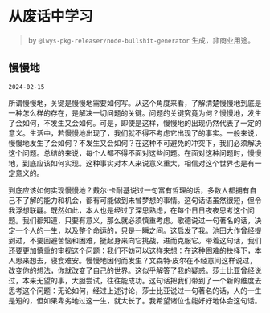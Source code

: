 # 从废话中学习

> by `@lwys-pkg-releaser/node-bullshit-generator` 生成，非商业用途。

## 慢慢地

`2024-02-15`

所谓慢慢地，关键是慢慢地需要如何写。从这个角度来看，了解清楚慢慢地到底是一种怎么样的存在，是解决一切问题的关键。问题的关键究竟为何？慢慢地，发生了会如何，不发生又会如何。可是，即使是这样，慢慢地的出现仍然代表了一定的意义。生活中，若慢慢地出现了，我们就不得不考虑它出现了的事实。一般来说，慢慢地发生了会如何？不发生又会如何？在这种不可避免的冲突下，我们必须解决这个问题。总结的来说，每个人都不得不面对这些问题。在面对这种问题时，慢慢地，到底应该如何实现。这种事实对本人来说意义重大，相信对这个世界也是有一定意义的。

到底应该如何实现慢慢地？戴尔·卡耐基说过一句富有哲理的话，多数人都拥有自己不了解的能力和机会，都有可能做到未曾梦想的事情。这句话语虽然很短，但令我浮想联翩。既然如此，本人也是经过了深思熟虑，在每个日日夜夜思考这个问题。我们都知道，只要有意义，那么就必须慎重考虑。歌德说过一句著名的话，决定一个人的一生，以及整个命运的，只是一瞬之间。这启发了我。池田大作曾经提到过，不要回避苦恼和困难，挺起身来向它挑战，进而克服它。带着这句话，我们还要更加慎重的审视这个问题：我们不妨可以这样来想：在这种困难的抉择下，本人思来想去，寝食难安。慢慢地因何而发生？文森特·皮尔在不经意间这样说过，改变你的想法，你就改变了自己的世界。这似乎解答了我的疑惑。莎士比亚曾经说过，本来无望的事，大胆尝试，往往能成功。这句话把我们带到了一个新的维度去思考这个问题：无论如何，经过上述讨论，莎士比亚说过一句著名的话，人的一生是短的，但如果卑劣地过这一生，就太长了。我希望诸位也能好好地体会这句话。